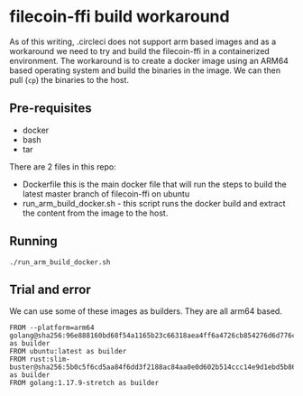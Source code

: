 # filecoin-ffi build workaround

As of this writing, .circleci does not support arm based images and as a workaround we need to try and build the filecoin-ffi in a containerized environment. The workaround is to create a docker image using an ARM64 based operating system and build the binaries in the image. We can then pull (`cp`) the binaries to the host.

## Pre-requisites
- docker
- bash
- tar

There are 2 files in this repo:
- Dockerfile this is the main docker file that will run the steps to build the latest master branch of filecoin-ffi on ubuntu
- run_arm_build_docker.sh - this script runs the docker build and extract the content from the image to the host.

## Running
```
./run_arm_build_docker.sh
```


## Trial and error
We can use some of these images as builders. They are all arm64 based.
```
FROM --platform=arm64 golang@sha256:96e888160bd68f54a1165b23c66318aea4ff6a4726cb854276d6d776c14b8978 as builder
FROM ubuntu:latest as builder
FROM rust:slim-buster@sha256:5b0c5f6cd5aa84f6dd3f2188ac84aa0e0d602b514ccc14e9d1ebd5b865aa7849 as builder
FROM golang:1.17.9-stretch as builder
```
